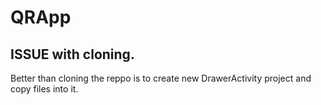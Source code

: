 # QRApp
## ISSUE with cloning. 
Better than cloning the reppo is to create new DrawerActivity project and copy files into it.
